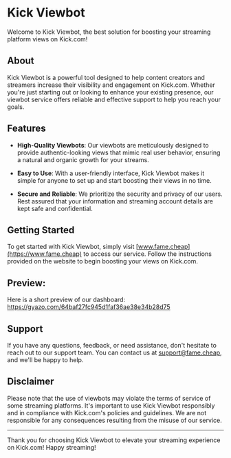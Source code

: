 # Kick Viewbot

Welcome to Kick Viewbot, the best solution for boosting your streaming platform views on Kick.com! 

## About

Kick Viewbot is a powerful tool designed to help content creators and streamers increase their visibility and engagement on Kick.com. Whether you're just starting out or looking to enhance your existing presence, our viewbot service offers reliable and effective support to help you reach your goals.

## Features

- **High-Quality Viewbots**: Our viewbots are meticulously designed to provide authentic-looking views that mimic real user behavior, ensuring a natural and organic growth for your streams.
  
- **Easy to Use**: With a user-friendly interface, Kick Viewbot makes it simple for anyone to set up and start boosting their views in no time.

- **Secure and Reliable**: We prioritize the security and privacy of our users. Rest assured that your information and streaming account details are kept safe and confidential.

## Getting Started

To get started with Kick Viewbot, simply visit [www.fame.cheap](https://www.fame.cheap) to access our service. Follow the instructions provided on the website to begin boosting your views on Kick.com.

## Preview:

Here is a short preview of our dashboard: https://gyazo.com/64baf27fc945d1faf36ae38e34b28d75

## Support

If you have any questions, feedback, or need assistance, don't hesitate to reach out to our support team. You can contact us at [support@fame.cheap](mailto:support@fame.cheap), and we'll be happy to help.

## Disclaimer

Please note that the use of viewbots may violate the terms of service of some streaming platforms. It's important to use Kick Viewbot responsibly and in compliance with Kick.com's policies and guidelines. We are not responsible for any consequences resulting from the misuse of our service.

---

Thank you for choosing Kick Viewbot to elevate your streaming experience on Kick.com! Happy streaming!
